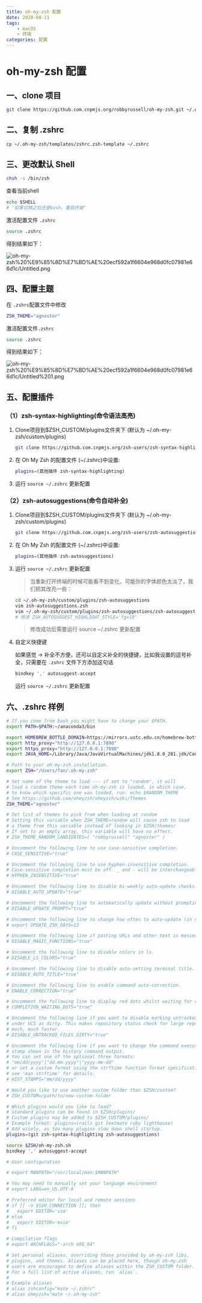 ```yaml
---
title: oh-my-zsh 配置
date: 2020-08-11
tags:
    - macOS
    - 终端
categories: 配置
---
```


# oh-my-zsh 配置

## 一、clone 项目

```bash
git clone https://github.com.cnpmjs.org/robbyrussell/oh-my-zsh.git ~/.oh-my-zsh
```

## 二、复制 .zshrc

```bash
cp ~/.oh-my-zsh/templates/zshrc.zsh-template ~/.zshrc
```

<!-- more -->

## 三、更改默认 Shell

```bash
chsh -s /bin/zsh
```

查看当前shell

```bash
echo $SHELL
# "如果切换之后还是bash，重启终端"
```

激活配置文件 `.zshrc`

```bash
source .zshrc
```

得到结果如下：

![oh-my-zsh%20%E9%85%8D%E7%BD%AE%20ecf592a1f6604e968d0fc07981e66d1c/Untitled.png](https://i.loli.net/2021/05/16/XPYRoOyv6Bh81eM.png)

## 四、配置主题

在 `.zshrc`配置文件中修改

```bash
ZSH_THEME="agnoster"
```

激活配置文件`.zshrc`

```bash
source .zshrc
```

得到结果如下：

![oh-my-zsh%20%E9%85%8D%E7%BD%AE%20ecf592a1f6604e968d0fc07981e66d1c/Untitled%201.png](https://i.loli.net/2021/05/16/iuhd8XHFnJfPjDG.png)

## 五、配置插件

### （1）zsh-syntax-highlighting(命令语法高亮)

1. Clone项目到$ZSH_CUSTOM/plugins文件夹下 (默认为 ~/.oh-my-zsh/custom/plugins)

   ```bash
   git clone https://github.com.cnpmjs.org/zsh-users/zsh-syntax-highlighting.git ${ZSH_CUSTOM:-~/.oh-my-zsh/custom}/plugins/zsh-syntax-highlighting
   ```

2. 在 Oh My Zsh 的配置文件 (~/.zshrc)中设置:

   ```bash
   plugins=(其他插件 zsh-syntax-highlighting)
   ```

3. 运行 `source ~/.zshrc` 更新配置

### （2）zsh-autosuggestions(命令自动补全)

1. Clone项目到$ZSH_CUSTOM/plugins文件夹下 (默认为 ~/.oh-my-zsh/custom/plugins)

   ```bash
   git clone https://github.com.cnpmjs.org/zsh-users/zsh-autosuggestions ${ZSH_CUSTOM:-~/.oh-my-zsh/custom}/plugins/zsh-autosuggestions
   ```

2. 在 Oh My Zsh 的配置文件 (~/.zshrc)中设置:

   ```bash
   plugins=(其他插件 zsh-autosuggestions)
   ```

3. 运行 `source ~/.zshrc` 更新配置

   > 当重新打开终端的时候可能看不到变化，可能你的字体颜色太淡了，我们把其改亮一些：

   ```bash
   cd ~/.oh-my-zsh/custom/plugins/zsh-autosuggestions
   vim zsh-autosuggestions.zsh
   vim ~/.oh-my-zsh/custom/plugins/zsh-autosuggestions/zsh-autosuggestions.zsh
   # 修改 ZSH_AUTOSUGGEST_HIGHLIGHT_STYLE='fg=10'
   ```

   > 修改成功后需要运行 source ~/.zshrc 更新配置

4. 自定义快捷键

   如果感觉 → 补全不方便，还可以自定义补全的快捷键，比如我设置的逗号补全，只需要在 `.zshrc` 文件下方添加这句话

   ```bash
   bindkey ',' autosuggest-accept
   ```

   运行 `source ~/.zshrc` 更新配置


## 六、.zshrc 样例

```bash
# If you come from bash you might have to change your $PATH.
export PATH=$PATH:~/anaconda3/bin

export HOMEBREW_BOTTLE_DOMAIN=https://mirrors.ustc.edu.cn/homebrew-bottles
export http_proxy="http://127.0.0.1:7890"
export https_proxy="http://127.0.0.1:7890"
export JAVA_HOME=/Library/Java/JavaVirtualMachines/jdk1.8.0_281.jdk/Contents/Home

# Path to your oh-my-zsh installation.
export ZSH="/Users/fan/.oh-my-zsh"

# Set name of the theme to load --- if set to "random", it will
# load a random theme each time oh-my-zsh is loaded, in which case,
# to know which specific one was loaded, run: echo $RANDOM_THEME
# See https://github.com/ohmyzsh/ohmyzsh/wiki/Themes
ZSH_THEME="agnoster"

# Set list of themes to pick from when loading at random
# Setting this variable when ZSH_THEME=random will cause zsh to load
# a theme from this variable instead of looking in $ZSH/themes/
# If set to an empty array, this variable will have no effect.
# ZSH_THEME_RANDOM_CANDIDATES=( "robbyrussell" "agnoster" )

# Uncomment the following line to use case-sensitive completion.
# CASE_SENSITIVE="true"

# Uncomment the following line to use hyphen-insensitive completion.
# Case-sensitive completion must be off. _ and - will be interchangeable.
# HYPHEN_INSENSITIVE="true"

# Uncomment the following line to disable bi-weekly auto-update checks.
# DISABLE_AUTO_UPDATE="true"

# Uncomment the following line to automatically update without prompting.
# DISABLE_UPDATE_PROMPT="true"

# Uncomment the following line to change how often to auto-update (in days).
# export UPDATE_ZSH_DAYS=13

# Uncomment the following line if pasting URLs and other text is messed up.
# DISABLE_MAGIC_FUNCTIONS="true"

# Uncomment the following line to disable colors in ls.
# DISABLE_LS_COLORS="true"

# Uncomment the following line to disable auto-setting terminal title.
# DISABLE_AUTO_TITLE="true"

# Uncomment the following line to enable command auto-correction.
# ENABLE_CORRECTION="true"

# Uncomment the following line to display red dots whilst waiting for completion.
# COMPLETION_WAITING_DOTS="true"

# Uncomment the following line if you want to disable marking untracked files
# under VCS as dirty. This makes repository status check for large repositories
# much, much faster.
# DISABLE_UNTRACKED_FILES_DIRTY="true"

# Uncomment the following line if you want to change the command execution time
# stamp shown in the history command output.
# You can set one of the optional three formats:
# "mm/dd/yyyy"|"dd.mm.yyyy"|"yyyy-mm-dd"
# or set a custom format using the strftime function format specifications,
# see 'man strftime' for details.
# HIST_STAMPS="mm/dd/yyyy"

# Would you like to use another custom folder than $ZSH/custom?
# ZSH_CUSTOM=/path/to/new-custom-folder

# Which plugins would you like to load?
# Standard plugins can be found in $ZSH/plugins/
# Custom plugins may be added to $ZSH_CUSTOM/plugins/
# Example format: plugins=(rails git textmate ruby lighthouse)
# Add wisely, as too many plugins slow down shell startup.
plugins=(git zsh-syntax-highlighting zsh-autosuggestions)

source $ZSH/oh-my-zsh.sh
bindkey ',' autosuggest-accept

# User configuration

# export MANPATH="/usr/local/man:$MANPATH"

# You may need to manually set your language environment
# export LANG=en_US.UTF-8

# Preferred editor for local and remote sessions
# if [[ -n $SSH_CONNECTION ]]; then
#   export EDITOR='vim'
# else
#   export EDITOR='mvim'
# fi

# Compilation flags
# export ARCHFLAGS="-arch x86_64"

# Set personal aliases, overriding those provided by oh-my-zsh libs,
# plugins, and themes. Aliases can be placed here, though oh-my-zsh
# users are encouraged to define aliases within the ZSH_CUSTOM folder.
# For a full list of active aliases, run `alias`.
#
# Example aliases
# alias zshconfig="mate ~/.zshrc"
# alias ohmyzsh="mate ~/.oh-my-zsh"
```